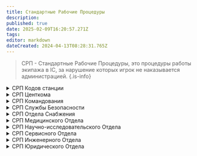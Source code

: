 ```yaml
---
title: Стандартные Рабочие Процедуры
description: 
published: true
date: 2025-02-09T16:20:57.271Z
tags: 
editor: markdown
dateCreated: 2024-04-13T08:28:31.765Z
---
```


> СРП - Стандартные Рабочие Процедуры, это процедуры работы экипажа в IC, за нарушение которых игрок не наказывается администрацией.
{.is-info}

<details>

<summary> СРП Кодов станции</summary>

<br>
<div align="center">
	<table style="text-align:left; width: 50%;">
      <thead>
        <tr>
          <th style="background-color:#171717; width: 40%; text-align:center;">Код</th>
          <th style="background-color:#171717; width: 60%; text-align:center;">Описание, особенности</th>
        </tr>
      </thead>
      <tbody>
        <tr>
          <td style="background-color:#698f43; color:white;">Зеленый код</td>
          <td style="background-color:#698f43; color:white;">Регулярный код станции, угроз нет, работа в штатном режиме согласно СРП. </td>
        </tr>
        <tr>
          <td style="background-color:#1B5583; color:white;">Синий код</td>
          <td style="background-color:#1B5583; color:white;">Обнаружена неизвестная угроза, экипажу не рекомендуется часто покидать свои отделы, СБ имеет право на выборочные обыски. Далее, работа в штатном режиме.</td>
        </tr>
        <tr>
          <td style="background-color:#D6AE01; color:white;">Желтый код</td>
          <td style="background-color:#D6AE01; color:white;">Обнаружена атмосферная или структурная угроза станции, приказы Старшего Инженера приравнены к приказам Капитана, экипаж не должен покидать безопастные зоны.</td>
        </tr>
        <tr>
          <td style="background-color:#6C4675; color:white;">Фиолетовый код</td>
          <td style="background-color:#6C4675; color:white;">Биологическая угроза станции, приказы Главного Врача приравнены к приказам Капитана, экипажу не следует покидать карантинные и безопастные зоны. Так же экипаж должен использовать СИЗ и соблюдать гигиену.</td>
        </tr>
        <tr>
          <td style="background-color:#963535; color:white;">Красный код</td>
          <td style="background-color:#963535; color:white;">Подтвержденая угроза станции, экипажу не следует покидать своих отделов и сообщать о всех проишествиях. Приказы Главы Службы Безопасности приравнены к приказам Капитана, СБ имеет полный карт-бланш в стрелковом и холодном вооружении, имеет карт-бланш на любые обыски.</td>
        </tr>
        <tr>
          <td style="background-color:#BA7FA2; color:white;">Код Гамма</td>
          <td style="background-color:#BA7FA2; color:white;">Есть угроза потери контроля над станцией. Данный код может ввести только Центральное Командование. СБ обязано иметь при себе оружие, экипаж бесприкословно подчинается старшим. СБ имеет карт-бланш на приказы для других отделов. Возможно применение летальной силы в отношении неповинующихся. </td>
        </tr>
 <tr>
          <td style="background-color:#480607; color:white;">Код Дельта</td>
          <td style="background-color:#480607; color:white;">
   Станция находится под угрозой неминуемого уничтожения, экипажу следует немедленно произвести эвакуацию со станции. В остальном - ничем не отличается от кода Гамма.</td>
</tr>
         <tr>
          <td style="background-color:#660099; color:white;">Код Эпсилон</td>
          <td style="background-color:#660099; color:white;">На станции произошла Чрезвычайная Ситуация не поддающаяся стандартной классификации. Все контракты приостановлены на неопределенный срок. Станция переходит под прямое управление Центральным Командованием. На станцию выслан "Эскадрон Смерти".</td>
        </tr>
      </tbody>
	</table>
</div>





</details>

<details>

<summary> СРП Центкома</summary>

  ## Офицер Синего щита
- **Офицер Синего щита** не может проводить аресты на тех же условиях, что и служба безопасности. Тем не менее, он может задерживать любой персонал в момент совершения им следующих преступлений: проникновение в офис главы или зону с уровнем доступа командования, совершение кражи в этих зонах или нападение на любого главу или представителя Центрального Командования. Однако весь задержанный персонал должен быть передан сотрудникам службы безопасности. Офицеру также запрещено вести преследование, кроме случаев спасения главы.
- **Офицер Синего щита** обязан ставить жизни командования и представителей ЦК выше жизни любого другого члена экипажа, включая самого офицера. Их постоянное благополучие является главным приоритетом. Это включает в себя применение первой помощи и обеспечение их восстановления после смерти.
- **Офицер Синего щита** призван защищать жизнь командного состава, а не следовать его указаниям. Синий щит не обязан вмешиваться в законные понижения в должности или аресты. Вмешательство повлечет попадание под пункт космического закона о помощи и подстрекательстве.
- **Офицеру Синего щита** запрещено убивать, кроме тех случаев когда существует угроза жизни самому офицеру или члену командования и захват нарушителя нелетальными методами невозможен.
- **Офицеру Синего щита** разрешено владеть и применять мультифазовый пистолет, оглушающую дубинку и светошумовые гранаты для защиты членов командования от нападения и/или против лиц, незаконно находящихся на территории кабинетов глав. При особой необходимости он имеет право запросить и использовать любое оружие из арсенала Службы Безопасности.
- **Офицеру Синего щита** запрещено брать вещи из отделов без разрешения главы отдела или капитана не в красный код, и пока охраняемому лицу не угрожает опасность.
</details>
<details>

<summary> СРП Командования</summary>
Командование станции - высшее руководство станции состоящее из глав всех отделов и Капитана станции. Задача командования станции - непосредственное управление, распределение и организация трудовых ресурсов для обеспечения выполнения цели станции, задач от Центрального Командования, поддержания станции в надлежащем состоянии. Командование станции несёт прямую ответственность за приказы подчиненным.

Непосредственным руководителем станции является Капитан. В случае, если капитан не способен выполнять свои обязанности ввиду различных причин, его место занимает Глава Персонала - руководитель человеческими ресурсами и отделом сервиса станции. В случае, если Глава Персонала не способен выполнять обязанности капитана, руководство переходит Главе Службы Безопасности.

В случае потери или неспособности Капитана, Главы Персонала, Главы Службы Безопасности выполнять обязанности руководителя станции, руководство переходит в совет оставшихся глав станции.

Совет глав принимает решение путем голосования среди всех членов совета. Воздержание от голосования членом совета воспринимается как голос «За». При равном количестве голосов «За» и «Против» предложение, выдвинутое на голосование, принимается. При учреждении совета глав станции, первым делом, на голосование должен быть выдвинут вопрос о необходимости эвакуации персонала. Совет глав также может проголосовать за выбор новых кандидатов.

Капитан - единственный член персонала? который может принять решение о казни без суда, также капитан всегда выступает в роли судьи или может назначить судьей Главу Персонала или юриста. Судья обязан быть квалифицирован в области права и закона корпорации NanoTrasen. Судья обязан объективно и беспристрастно относиться к сторонам конфликта, оценивать факты, улики и доказательства.


<div class="" style='padding:0.1em; background-color:00; color:#FFFFFF'>
<span>
<p style='margin-top:1em; text-align:center'>
<b>ОБЩИЕ ПОЛОЖЕНИЯ</b></p>
<p style='margin-left:1em;'>
  
- **Командование** обязано приложить все усилия для выполнения цели Центрального Командования.
- 
- **Командованию** запрещено отстранять сотрудников станции без законного основания.
- 
- **Командованию** запрещено переодевать свою рабочую форму.
- 
- **Командованию** запрещено злоупотреблять своим положением в собственных интересах.
- 
- **Увольнение** глав отделов происходит по приказу Капитана/ЦК, в случае служебного несоответствия Главы.
- 
- Использовать официальную речь при общении с **Центральным Командованием**.
- 
- При отсутствии **Капитана** среди глав должно пройти голосование о назначении **ВрИО Капитана**, по итогам которого он должен быть выбран. **Магистрат** не участвует в голосовании и не имеет права встать на пост **ВрИО Капитана**.
</p>
<p style='margin-bottom:1em; margin-right:1em; text-align:right; font-family:Georgia'> <b> </b> <i></i>
</p></span>
</div>

## Капитан
- **Капитан** обязан выполнять распоряжения Центрального Командования.
- **Капитан** обязан обеспечить сохранность диска ядерной аутентификации.
- **Капитан** обязан обеспечить стабильность и эффективность работы станции.
- **Капитан** обязан своевременно изменять коды безопасности.
- **Капитан** обязан своевременно назначать ВРиО глав, в случае отсутствия оного. На ВрИО не может быть назначен сотрудник  должности кадета/ассистента/практиканта/интерна.
- **Капитан** обязан, в отсутствии цели от Центрального Командования, назначить цель станции самостоятельно.
- **Капитану** запрещено покидать станцию без крайней необходимости.
- **Капитану** запрещено изменять и отменять Космический Закон, Основное Право Членов Корпорации, СОПы.
- **Капитану** запрещено иметь при себе антикварный пистолет до красного кода.

## Глава Персонала
- **Глава Персонала** обязан обеспечить стабильность и эффективность работы отдела сервиса.
- **Глава Персонала** обязан обработать запрос члена экипажа на трудоустройство, смену должности, выдачу удостоверений личности и запасных ПДА, или объяснить причину отказа.
- **Главе Персонала** запрещено выдавать доступ в другие отделы за исключением сервисного, без разрешения главы данного отдела.
- **Главе Персонала** запрещено увольнять и нанимать сотрудников без разрешения главы соответствующего отдела.

## Глава Службы Безопасности
- **Глава Службы Безопасности** обязан обеспечить стабильность и эффективность работы службы безопасности.
- **Глава Службы Безопасности** обязан обеспечить сохранность диска ядерной аутентификации в случае смерти Капитана.
- **Глава Службы Безопасности** запрещено выдавать летальное оружие в зеленый код, за исключением подтвержденной угрозы.
- **Глава Службы Безопасности** обязан назначить кадетам СБ наставника.
- **Глава Службы Безопасности** обязан следить за соблюдением Космического закона офицерами СБ.
- **Глава Службы Безопасности** обязан проверять правильность назначения сроков задержания.

## Главный врач
- **Главный врач** обязан назначить парамедика в случае его отсутствия, если на то позволяют ресурсы медицинского отдела.
- **Главный врач** обязан назначить химикам список лекарств для производства.
- **Главный врач** обязан поддерживать чистоту и порядок в отсеке, а также контролировать запас медикаментов.
- **Главный врач** обязан обеспечить стабильность и эффективность работы медицинского отдела.
- **Главный врач** обязан следить за клонированием всех умерших, если не было специального запрета в письменном или устном виде от Капитана или Главы Службы Безопастности.
- **Главный врач** обязан назначить каждому интерну ответственного наставника среди старшего мед. персонала.
- **Главный врач** запрещено разрешать создание взрывоопасных смесей в химической лаборатории без специального разрешения Капитана. Исключением является, если получение разрешения невозможно во время явной и неотложной угрозы.

## Квартирмейстер
- **Квартирмейстер** обязан обеспечить стабильность и эффективность работы отдела снабжения.
- **Квартирмейстер** обязан обеспечить своевременную поставку ресурсов для выполнения цели станции.
- **Квартирмейстер** обязан убедиться, что доставка и выдача заказов не противоречит законам о незаконном распространении.
- **Квартирмейстер** обязан следить за исправностью и целостностью грузового шаттла.
- **Квартирмейстеру** запрещено намеренно допускать проникновение на станцию враждебной космической фауны.
- **Квартирмейстеру** запрещено заказывать оружие без письменного или устного разрешения от Капитана, Главы Персонала или Главы Службы Безопасности.

## Научный Руководитель
- **Научный Руководитель** обязан обеспечить стабильность и эффективность работы научного отдела.
- **Научный Руководитель** обязан убедиться, что все артефакты хранятся и перевозятся в специальных контейнерах.
- **Научный Руководитель** обязан следить за всеми аномалиями и убедиться, что аномалии не несут опасности членам экипажа и имуществу станции.
- **Научному Руководителю** запрещено создавать порталы в отсеки особой важности станции без разрешения Капитана или его заместителей.

## Старший Инженер
- **Старший Инженер** обязан обеспечить стабильность и эффективность работы инженерного отдела.
- **Старший Инженер** обязан обеспечить выработку и поддержание достаточного количества энергии для бесперебойной работы станции.
- **Старший Инженер** обязан обеспечить циркуляцию воздуха на станции.
- **Старший Инженер** обязан обеспечить скорую починку станции в случае повреждений обшивки.
- **Старший Инженер** обязан обеспечивать сохранность и стабильную работу генератора гравитации станции. В случае потери генератора гравитации ввиду непредсказуемых обстоятельств - срочно сообщить об утере всем главам и написать отчёт ЦК.
- **Старший Инженер** обязан контролировать работу гравитационного сингулярного двигателя и двигателя шаровой молнии.
- **Старший Инженер** обязан обеспечивать сохранность и стабильную работу серверов телекоммуникации.
- **Старшему Инженеру** запрещено создание космических шаттлов без разрешения Капитана.
  
## Магистрат
- **Магистрат** обязан обеспечить правильное применение Космического закона.
- **Магистрат** имеет право окончательного решения о том, состоится ли судебное разбирательство, в отношении приговорённых к пожизненному заключению и смертной казни, а так же по гражданским искам.
- **Магистрат** имеет право отменить любое решение по всем вопросам, касающимся Космического закона. Это не распространяется на решения ОБР, уполномоченных лиц ЦК или приказы ЦК.
- **Магистрат** не стоит выше Космического закона. Кроме того, он не может отменить приговор Службы Безопасности, вынесенный в отношении себя. Если Магистрат пытается это сделать, немедленно свяжитесь с Центральным командованием.
- **Магистрат** не должен заниматься вопросами нарушения Стандартных Рабочих Процедур. Однако Магистрат обязан обеспечить, чтобы Агенты внутренних дел, находящиеся в его подчинении, занимались этими вопросами.
- **Магистрат** не должен препятствовать надлежащему функционированию Службы Безопасности в целях микроуправления всеми её аспектами. Магистрат обязан заниматься преступлениями, которые либо имеют нечёткие доказательства, либо требуют тщательного изучения обстоятельств. Рассмотрение преступлений которые имеют чёткие доказательства можно оставить Службе Безопасности.
- **Магистрат** обязан немедленно связаться с Центральным командованием, если его решения игнорируются, при условии, что указанное решение фактически соответствует Космическому Закону и Стандартным Рабочим Процедурам.
</details>

<details>
<summary> СРП Службы Безопасности</summary>

<div class="" style='padding:0.1em; background-color:00; color:#FFFFFF'>
<span>
<p style='margin-top:1em; text-align:center'>
<b>ОБЩИЕ ПОЛОЖЕНИЯ</b></p>
<p style='margin-left:1em;'>
  
-  **Сотрудник службы безопасности обязан**, в случае угрозы жизни или здоровью сотрудника или иных членов экипажа, принять меры вплоть до использования летального оружия, в независимости от текущего кода.
- **Сотрудник службы безопасности** обязан защищать всех сотрудников станции.
- **Сотрудник службы безопасности** обязан придерживаться процедуры задержания и протоколов реагирования в ходе исполнения должностных обязанностей.
- **Сотрудник службы безопасности** обязан придерживаться Основного Права Членов Корпорации.
- **Сотрудник службы безопасности** обязан беспрекословно выполнять приказы старших по званию сотрудников.
- **Сотрудник службы безопасности**, если за ним прикреплен кадет, обязан следить и обучать его.
- **Сотрудник службы безопасности** обязан сдать оружие при понижении кода, неположенное для соответствующего кода.
- **Сотрудник службы безопасности** обязан переключить датчики костюма в режим координаты.


</p>
<p style='margin-bottom:1em; margin-right:1em; text-align:right; font-family:Georgia'> <b> </b> <i></i>
</p></span>
</div>

## Смотритель
- Помещение задержанных под стражу является прямой обязанностью смотрителя.
- **Смотритель** отвечает за сохранность оружейной комнаты станции и её содержимого.
- Смотритель обязан следить за состоянием заключенных и, при необходимости, оказать надлежащую помощь.
- **Смотритель** обязан обеспечить хранение вещей в надежном месте до истечения срока наказания заключенного.
- **Смотритель** обязан убедиться в отсутствии посторонних предметов в камере, перед помещением в неё заключенного.
- **Смотритель** обязан переодеть осужденного в тюремную робу.
- **Смотрителю** запрещено отбирать у заключенного гарнитуру. Исключение, если заключенный засоряет радиоканал.
- **Смотрителю** запрещено покидать бриг без выбранной временной замены.
- **Смотрителю** запрещено выдавать летальное оружие в зеленый код, за исключением подтвержденной угрозы или приказа от Капитана.
- **Смотрителю** запрещено снимать с заключенных нижнее белье, а в случае мима и клоуна - их маски.

## Детектив
- **Детектив** обязан следить за сохранностью своего табельного оружия и перчаток.
- **Детективу** запрещено использовать Инспектор без крайней необходимости.
- **Детективу** запрещено задерживать правонарушителей, кроме случаев, связанных с угрозой жизни и здоровью персонала, а также вероятности повреждения станции.
- **Детектив** обязан незамедлительно прибыть по вызову на место происшествия. Исключение, если детектив занят расследованием другого дела.
- **Детективу** запрещено помещать задержанных под стражу без разрешения смотрителя, исключение в случае его отсутствия.

## Бригмедик

- **Бригмедику** нужно следить за состоянием здоровья и оказывать медицинскую помощь сотрудникам Службы Безопасности, оказывать им своевременную помощь и поддержку на местах инцидентов.
- **Бригмедику** обязан препятствовать совершению наблюдаемых преступлений.
- **Бригмедику** Бригмедику запрещено помещать задержанных под стражу без разрешения смотрителя, исключение в случае его отсутствия 
- **Бригмедику** разрешено эксплуатировать ограниченные регулируемые вещества и анестезировать пациентов в медицинских целях.
- **Бригмедик** обязан подождать, пока заключённый не окажется в камере, и время его заключения не будет установлено, прежде чем доставить его в лазарет брига. Исключение может быть сделано, если Глава службы безопасности или Смотритель выдадут другие указания, или заключённый находится в состоянии, которое требует немедленной медицинской помощи для предотвращения смерти.
- **Бригмедику** запрещено останавливать отсчёт времени заключения, если заключённый доставлен в лазарет брига для лечения. Отсчет срока должен продолжаться, пока проводится лечение. Если срок истекает во время лечения, заключённый должен быть освобожден после завершения процедур лечения.
- **Бригмедику** запрещено лишать заключённого возможности нормально взаимодействовать с окружением (одевать в смирительную рубашку) если он не проявляет активной агрессии.
- **Бригмедик** должен содержать лазарет брига, себя и заключённых проходящих лечение в чистоте. Если возникает необходимость, это правило распространяется и на остальную часть брига.
- **Бригмедик** не обязан лечить травмы заключённого, полученные по причине самоповреждения. Если заключённый покончил с собой, положите его в мешок для трупов, промаркируйте мешок именем заключённого и надписью «самоубийство», затем доставьте его в медбей для помещения в морг.
  
## Офицер
- **Офицер** обязан препятствовать совершению наблюдаемых преступлений.
- **Офицеру** запрещено помещать задержанных под стражу без разрешения смотрителя, исключение в случае его отсутствия.
- **Офицеру** запрещено использовать летальное оружие без крайней необходимости.
- **Офицеру** запрещено выполнять служебные обязательства будучи в нездоровом или нетрезвом виде.

## Кадет
- **Кадет** обязан подчинятся приказам прикрепленного к нему наставника.
- **Кадету** запрещено помещать задержанных под стражу без разрешения смотрителя, исключение в случае его отсутствия.
- **Кадету** запрещено использовать летальное оружие без крайней необходимости.
- **Кадету** запрещено выполнять служебные обязательства будучи в нездоровом или нетрезвом виде.
</details>

<details>
<summary> СРП Отдела Снабжения</summary>

<div class="" style='padding:0.1em; background-color:00; color:#FFFFFF'>
<span>
<p style='margin-top:1em; text-align:center'>
<b>ОБЩИЕ ПОЛОЖЕНИЯ</b></p>
<p style='margin-left:1em;'>
  
- Сотрудник отдела снабжения обязан позаботиться о хранении и транспортировке накладных на Станцию Центрального Командования.
- Сотруднику отдела снабжения запрещено продавать жизненно важные компоненты, устройства станции.
- Сотруднику отдела снабжения запрещено вскрывать защищенные грузы.
- Сотруднику отдела снабжения запрещено использовать грузовой шаттл в личных целях, для экспедиций или работы на обломках.
- Сотруднику отдела снабжения запрещено заказывать оружие без письменного или устного разрешения от Капитана, Главы Персонала или Главы Службы Безопасности.
- Сотруднику отдела снабжения запрещено пристыковывать космические шаттлы и объекты, кроме грузового и утилизаторского шаттлов, к станции, если не с целью их дальнейшей утилизации.
- Сотруднику отдела снабжения запрещено смещать Торговый Пост со своей орбиты и перемещать его куда-либо. Если же пост сместился, в обязательном порядке вернуть его на прежние координаты.


</p>
<p style='margin-bottom:1em; margin-right:1em; text-align:right; font-family:Georgia'> <b> </b> <i></i>
</p></span>
</div>

## Утилизатор
- **Утилизатор** обязан убедиться, что его выход в космос не несёт опасности для других сотрудников станции и не создаст разгерметизацию внутри станции.
- **Утилизатор** обязан участвовать в экспедициях, работах на обломках.
- **Утилизатор** обязан транспортировать артефакты в специальных контейнерах за пределами отдела снабжения.
- **Утилизатор** обязан, в случае смерти коллеги или обнаружения трупа в космосе, доставить труп в медицинский отдел.
- **Утилизатору** запрещено выносить опасное оборудование за пределы отдела снабжения.
- **Утилизатору** разрешается использование любого оружие и инструментов для проведения работ, но запрещается проносить контрабандные вещи и оружие на станцию без необходимых лицензий.
- **Утилизатору** обязан по первому требованию Службы Безопасноти или Квартирмейстера сдать перечень контробандных веще офицерам Службы Безопасности.

## Грузчик
- Грузчик обязан выполнять сортировку внутри отдела снабжения.
- Грузчик обязан своевременно заниматься разгрузкой/погрузкой торгового шаттла.
</details>

<details>
<summary> СРП Медицинского Отдела </summary>

<div class="" style='padding:0.1em; background-color:00; color:#FFFFFF'>
<span>
<p style='margin-top:1em; text-align:center'>
<b>ОБЩИЕ ПОЛОЖЕНИЯ</b></p>
<p style='margin-left:1em;'>
  
- **Сотрудник медицинского отдела** обязан оказывать экстренную и неотложную помощь пострадавшим, в меру своей квалификации.
- **Сотрудник медицинского отдела** обязан помещать мертвых сотрудников в морг, во избежания гниения тел.
- **Сотруднику медицинского отдела** запрещено присваивать вещи мертвых сотрудников из морга.
- **Сотрудник медицинского отдела**, выполняющий роль наставника, обязан контролировать, в рамках своей компетенции, работу интернов, отдавать им распоряжения и требовать их четкого исполнения.


</p>
<p style='margin-bottom:1em; margin-right:1em; text-align:right; font-family:Georgia'> <b> </b> <i></i>
</p></span>
</div>

## Химик
- **Химик** обязан производить лекарства, производство которых установил СМО.
- **Химик** обязан указывать достоверную информацию о дозировке и названии препарата на таблетках.
- **Химику** запрещено производить лекарства, объем которых превышает допустимые нормы и вызывает передозировку.
- **Химику** запрещено производить наркотические/опасные вещества без разрешения СМО, капитана или его заместителей.
- **Химик** обязан соблюдать СРП врача и психолога, если они не противоречат СРП химика.

## Врач
- **Врач** обязан клонировать всех умерших, если не было специального запрета в письменном или устном виде от Капитана или ГСБ.
- **Врач** обязан поддерживать чистоту и порядок в отсеке, а также контролировать запас медикаментов.
- **Врач** обязан настроить криокамеру для случаев оказания неотложной помощи.
- **Врач** обязан в устном или письменном виде объявлять о введенных пациенту препаратах.
- **Врачу** запрещено проводить операции над пациентами без письменного согласия последнего и разрешения Старшего Медицинского Офицера.
- Проведение операции по удалению мозга, и дальнейшей киборгизации, происходит только с разрешения **ГВ**, или в случае невозможности клонировать тело из-за повреждений.
- **Врач** обязан соблюдать СРП психолога, если они не противоречат СРП врача.

## Пармедик
- Оказывать неотложную помощь экипажу станции за пределами медицинского отдела;
- Доставлять тела разумных существ в медицинский отдел;
- Реанимировать пострадавших на месте, если уровень повреждений тела не требует длительного восстановления;
- Стабилизировать пациентов в критическом состоянии перед транспортировкой в медицинский отдел;
- Транспортировать в медицинский отдел сотрудников, находящихся в состояниях космического расстройства сна, либо в катоническом ступоре;
- Используя монитор экипажа и общий канал связи следить за состоянием экипажа;
- Иметь при себе достаточный запас средств для стабилизации состояния лиц в критическом состоянии.


## Психолог
- **Психологу** запрещено нарушать врачебную тайну.
- **Психолог** запрещено назначать психотропные препараты в больших объемах и без письменного рецепта.

## Интерн
- **Интерн** обязан ассистировать медицинскому персоналу и проходить обучение у закрепленного за ним сотрудника.
- **Интерну** запрещено использовать препараты, дозировки и побочные эффекты которых он не знает.
</details>

<details>
<summary> СРП Научно-исследовательского Отдела </summary>
<div class="" style='padding:0.1em; background-color:00; color:#FFFFFF'>
<span>
<p style='margin-top:1em; text-align:center'>
<b>ОБЩИЕ ПОЛОЖЕНИЯ</b></p>
<p style='margin-left:1em;'>

- Сотруднику научного отдела запрещено менять законы боргов.
- Сотруднику научного отдела запрещено создавать аномалии во время чрезвычайных ситуаций.
- Сотруднику научного отдела запрещено выносить экспериментальное вооружение вне своего отдела без разрешения Капитана или Главы Службы Безопасности.  

</p>
<p style='margin-bottom:1em; margin-right:1em; text-align:right; font-family:Georgia'> <b> </b> <i></i>
</p></span>
</div>

## Учёный
- **Ученый** обязан проводить исследования и улучшать оборудование на станции при наличии нужных для этого технологий.
- **Ученый** обязан перевозить и хранить артефакты в специальных контейнерах.
- **Ученый** обязан своевременно отвечать на запросы по поводу появившихся аномалий и предпринимать меры по обеспечению безопасности вокруг неё.
- **Ученому** запрещено использовать генератор аномалий без разрешения Научного Руководителя.

## Практикант

- **Практикант** обязан ассистировать научному персоналу и проходить обучение у закрепленного за ним сотрудника.
</details>

<details>
<summary> СРП Сервисного Oтдела</summary>

## Уборщик
- **Уборщик** обязан поддерживать чистоту во всех отделах, коридорах станции.
- **Уборщик** обязан производить замену неисправных осветительных приборов.
- **Уборщик** обязан помечать вымытые места с помощью информационных знаков или голограмм.

## Бармен
- **Бармен** обязан поддерживать порядок на рабочем месте.
- **Бармен** обязан использовать табельное оружие исключительно для самозащиты.
- **Бармену** запрещено выносить табельное оружие за пределы бара.
- **Бармен** обязан обслуживать всех посетителей бара, однако посетителю может быть отказано в обслуживании при наличии весомой причины.

## Шеф-повар
- **Шеф-повар** обязан готовить еду из имеющихся продуктов.
- **Шеф-повар** обязан поддерживать порядок на кухне.
- **Шеф-повару** запрещено готовить еду способную навредить здоровью экипажа.
- **Шеф-повару** запрещено готовить еду из тех, кто входит в ОПЧК.
- **Шеф-повару** запрещено выносить кухонные принадлежности за пределы кухни.

## Ботаник
- **Ботаник** обязан выращивать растения по заказу кухни, химии или научного отдела.
- **Ботанику** запрещено выделять токсины из растений.
- **Ботанику** запрещено выдавать на кухню растения содержащие токсины.

## Священник
- **Священник** обязан предоставить духовную помощь прихожанам, вне зависимости от вероисповедания.
- **Священнику** запрещено проводить кремацию трупов без разрешения Капитана или СМО.
- **Священнику** запрещено без согласия лица совершать попытки исцеления священным писанием.
- **Священнику** запрещено нарушать тайну исповеди.
- **Священнику** запрещено отдавать команды ремилии, которые нарушают Космический закон.

## Мим
- **Миму** запрещено нарушать обет молчания.
- **Миму** запрещено снимать свою униформу.

## Клоун
- **Клоун** обязан развлекать экипаж станции любыми способами, что не вредят здоровью экипажа или не подставляет под опасность экипаж станции, саму станцию или Центральное Командование.
- **Клоуну** запрещено вызывать хонко-матерь на станцию.
- **Клоуну** запрещено снимать свою униформу. В качестве униформы клоуна считается содержимое ТеатроШкафа и плащ ГСБ.

## Репортер
- **Репортер** обязан вводить экипаж в курс новостей станции, проводить интервью или телешоу развлекательного, художественного, образовательного или информационного типа.
- **Репортеру** запрещено распространять информацию, направленную против политики NanoTrasen.
- **Репортеру** запрещено намеренно вводить в заблуждения экипаж станции.

## Музыкант
- **Музыкант** обязан играть музыку на музыкальных инструментах перед слушателями.
- **Музыканту** запрещено исполнять громкие наборы случайных звуков.
</details>

<details>
<summary> СРП Инженерного Отдела</summary>
<div class="" style='padding:0.1em; background-color:00; color:#FFFFFF'>
<span>
<p style='margin-top:1em; text-align:center'>
<b>ОБЩИЕ ПОЛОЖЕНИЯ</b></p>
<p style='margin-left:1em;'>

- **Сотрудник инженерного отдела** обязан в приоритетном порядке поддерживать работоспособность сети электропитания станции, в меру своей квалификации.
- **Сотруднику инженерного отдела** запрещается запускать гравитационный сингулярный двигатель или двигатель шаровой молнии, в случае отсутствия знаний о работе данных устройств, без разрешения Старшего Инженера.


</p>
<p style='margin-bottom:1em; margin-right:1em; text-align:right; font-family:Georgia'> <b> </b> <i></i>
</p></span>
</div>

## Атмосферный Техник
- **Атмосферный техник** обязан настроить и убедиться в корректности работы системы циркуляции воздуха на станции.
- **Атмосферный техник** обязан следить за тем чтобы посторонние не проникли в отдел управления атмосферой станции.
- **Атмосферный техник** обязан оперативно реагировать и устранять любые повреждения во внешней обшивке, независимо от их размера, присутствие токсичных газов в атмосфере станции или изменение ее температуры.
- **Атмосферный техник** обязан использовать атмосферные барьеры при выходе в вакуум.
- **Атмосферному технику** запрещено допускать проникновение токсичных газов на станцию.
- **Атмосферному технику** запрещено носить аварийный пожарный топор вне непосредственного выполнения должностных обязательств.

## Инженер
- **Инженер** обязан настроить сеть выработки электроэнергии станции, согласовав свои действия со Старшим Инженером.
- **Инженер** обязан оперативно реагировать на вызовы экипажа по ремонту или постройки оборудования.
- **Инженеру** запрещено производить масштабные работы по строительству, демонтажу, перепланировке станции без разрешения Капитана или Старшего Инженера.

## Технический Ассистент
- **Технический ассистент** обязан помогать инженерному персоналу и проходить обучение у закрепленного за ним сотрудника.
</details>

<details>
<summary> СРП Юридического Отдела</summary>
<div class="" style='padding:0.1em; background-color:00; color:#FFFFFF'>
<span>
<p style='margin-top:1em; text-align:center'>
<b>ОБЩИЕ ПОЛОЖЕНИЯ</b></p>
<p style='margin-left:1em;'>

- **Юридический отдел** непосредственно подчиняется Магистрату и Ценральному командованию. Капитан не имеет право отдавать приказы Юридическому департаменту вне Чрезвычайных Ситуаций.

- **Сотруднику Юридического отдела** запрещается распосронять Адвокатскую тайну кому-либо.

</p>
<p style='margin-bottom:1em; margin-right:1em; text-align:right; font-family:Georgia'> <b> </b> <i></i>
</p></span>
</div>

  ## Агент Внутрених Дел
- **Агент внутренних дел** должен обеспечивать юридическое представительство членам экипажа, которым грозит высший приговор. Кроме того, агенту внутренних дел разрешается предоставлять юридические консультации по вопросам безопасности и заключённым, а также выяснять, были ли произведены аресты должным образом.
- **Агент внутренних дел** должен запросить разрешение у любого потенциального клиента, прежде чем выполнять функции его законного представителя, поскольку указанный клиент может выбрать либо представлять себя, либо просить кого-либо другого.
- **Агент внутренних дел** может быть изгнан магистратом, капитаном, ГСБ или смотрителем из брига в случае активного препятствования работе службы безопасности. Если после этого агент возвращается в бриг без разрешения, служба безопасности может попросить у магистрата разрешение понизить его в должности. Если магистрат отсутствует, капитан может вместо этого одобрить понижение в должности.
- **Агент внутренних дел** должен обеспечивать надлежащее соблюдение стандартных рабочих процедур, когда это применимо, и обращаться к соответствующему руководителю отдела, когда это не так.
- **Агент внутренних дел** должен попытаться решить все проблемы, связанные со стандартными рабочими процедурами, локально, прежде чем обращаться к Центральному командованию. Это должно осуществляться совместно с командованием и, по возможности, главой соответствующего отдела. Если соответствующий глава отдела проигнорирует ваш действительный отчёт, необходимо связаться с капитаном. Если капитан игнорирует отчёт, необходимо связаться с Центральным командованием.

## Юрист
- **Юрист** обязан помогать АВД и Магистрату по их запросу и проходить обучение у закрепленного за ним сотрудника.
- **Юрист** обязан запросить разрешение на оказание юридической помощи сотруднику у АВД или Магистрата при их наличии на станции, в ином случае он имеет право оказывать юридическую помощь по своему усмотрению.
- **Юрист** обязан оказывать помощь в заполнении бумажных форм по запросу членов экипажа, если это не противоречит приказам АВД или Маистрата.
</details>